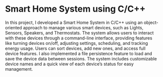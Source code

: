 
# Smart Home System using C/C++

In this project, I developed a Smart Home System in C/C++ using an object-oriented approach to manage various smart devices, such as Lights, Sensors, Speakers, and Thermostats. The system allows users to interact with these devices through a command-line interface, providing features like turning devices on/off, adjusting settings, scheduling, and tracking energy usage. Users can sort devices, add new ones, and access full device features. I also implemented a file persistence feature to load and save the device data between sessions. The system includes customizable device names and a quick view of each device’s status for easy management.
